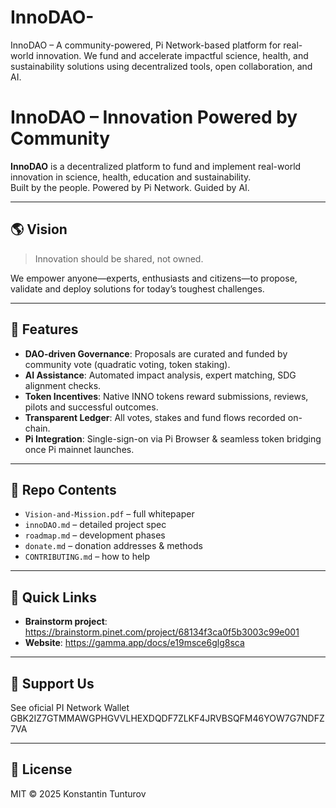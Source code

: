 # InnoDAO-
InnoDAO – A community-powered, Pi Network-based platform for real-world innovation. We fund and accelerate impactful science, health, and sustainability solutions using decentralized tools, open collaboration, and AI.
# InnoDAO – Innovation Powered by Community

**InnoDAO** is a decentralized platform to fund and implement real-world innovation in science, health, education and sustainability.  
Built by the people. Powered by Pi Network. Guided by AI.

---

## 🌎 Vision
> Innovation should be shared, not owned.

We empower anyone—experts, enthusiasts and citizens—to propose, validate and deploy solutions for today’s toughest challenges.

---

## 🔧 Features
- **DAO-driven Governance**: Proposals are curated and funded by community vote (quadratic voting, token staking).  
- **AI Assistance**: Automated impact analysis, expert matching, SDG alignment checks.  
- **Token Incentives**: Native INNO tokens reward submissions, reviews, pilots and successful outcomes.  
- **Transparent Ledger**: All votes, stakes and fund flows recorded on-chain.  
- **Pi Integration**: Single-sign-on via Pi Browser & seamless token bridging once Pi mainnet launches.

---

## 📂 Repo Contents
- `Vision-and-Mission.pdf` – full whitepaper  
- `innoDAO.md` – detailed project spec  
- `roadmap.md` – development phases  
- `donate.md` – donation addresses & methods  
- `CONTRIBUTING.md` – how to help  

---

## 🔗 Quick Links
- **Brainstorm project**: https://brainstorm.pinet.com/project/68134f3ca0f5b3003c99e001  
- **Website**: https://gamma.app/docs/e19msce6glg8sca

---

## 💖 Support Us  
See oficial PI Network Wallet 
GBK2IZ7GTMMAWGPHGVVLHEXDQDF7ZLKF4JRVBSQFM46YOW7G7NDFZ7VA

---

## 📜 License  
MIT © 2025 Konstantin Tunturov
